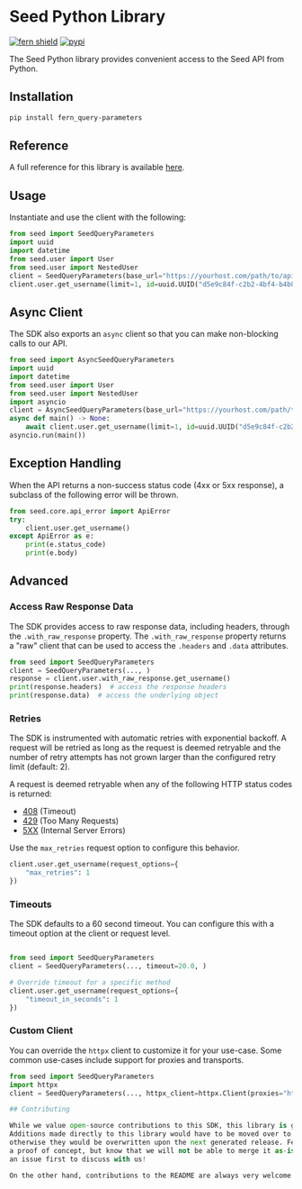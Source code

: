 # Seed Python Library

[![fern shield](https://img.shields.io/badge/%F0%9F%8C%BF-Built%20with%20Fern-brightgreen)](https://buildwithfern.com?utm_source=github&utm_medium=github&utm_campaign=readme&utm_source=Seed%2FPython)
[![pypi](https://img.shields.io/pypi/v/fern_query-parameters)](https://pypi.python.org/pypi/fern_query-parameters)

The Seed Python library provides convenient access to the Seed API from Python.

## Installation

```sh
pip install fern_query-parameters
```

## Reference

A full reference for this library is available [here](./reference.md).

## Usage

Instantiate and use the client with the following:

```python
from seed import SeedQueryParameters
import uuid
import datetime
from seed.user import User
from seed.user import NestedUser
client = SeedQueryParameters(base_url="https://yourhost.com/path/to/api", )
client.user.get_username(limit=1, id=uuid.UUID("d5e9c84f-c2b2-4bf4-b4b0-7ffd7a9ffc32", ), date=datetime.date.fromisoformat("2023-01-15", ), deadline=datetime.datetime.fromisoformat("2024-01-15 09:30:00+00:00", ), bytes='SGVsbG8gd29ybGQh', user=User(name='name', tags=['tags', 'tags'], ), user_list=[User(name='name', tags=['tags', 'tags'], ), User(name='name', tags=['tags', 'tags'], )], optional_deadline=datetime.datetime.fromisoformat("2024-01-15 09:30:00+00:00", ), key_value={'keyValue': 'keyValue'}, optional_string='optionalString', nested_user=NestedUser(name='name', user=User(name='name', tags=['tags', 'tags'], ), ), optional_user=User(name='name', tags=['tags', 'tags'], ), exclude_user=User(name='name', tags=['tags', 'tags'], ), filter='filter', )
```

## Async Client

The SDK also exports an `async` client so that you can make non-blocking calls to our API.

```python
from seed import AsyncSeedQueryParameters
import uuid
import datetime
from seed.user import User
from seed.user import NestedUser
import asyncio
client = AsyncSeedQueryParameters(base_url="https://yourhost.com/path/to/api", )
async def main() -> None:
    await client.user.get_username(limit=1, id=uuid.UUID("d5e9c84f-c2b2-4bf4-b4b0-7ffd7a9ffc32", ), date=datetime.date.fromisoformat("2023-01-15", ), deadline=datetime.datetime.fromisoformat("2024-01-15 09:30:00+00:00", ), bytes='SGVsbG8gd29ybGQh', user=User(name='name', tags=['tags', 'tags'], ), user_list=[User(name='name', tags=['tags', 'tags'], ), User(name='name', tags=['tags', 'tags'], )], optional_deadline=datetime.datetime.fromisoformat("2024-01-15 09:30:00+00:00", ), key_value={'keyValue': 'keyValue'}, optional_string='optionalString', nested_user=NestedUser(name='name', user=User(name='name', tags=['tags', 'tags'], ), ), optional_user=User(name='name', tags=['tags', 'tags'], ), exclude_user=User(name='name', tags=['tags', 'tags'], ), filter='filter', )
asyncio.run(main())
```

## Exception Handling

When the API returns a non-success status code (4xx or 5xx response), a subclass of the following error
will be thrown.

```python
from seed.core.api_error import ApiError
try:
    client.user.get_username()
except ApiError as e:
    print(e.status_code)
    print(e.body)
```

## Advanced

### Access Raw Response Data

The SDK provides access to raw response data, including headers, through the `.with_raw_response` property.
The `.with_raw_response` property returns a "raw" client that can be used to access the `.headers` and `.data` attributes.

```python
from seed import SeedQueryParameters
client = SeedQueryParameters(..., )
response = client.user.with_raw_response.get_username()
print(response.headers)  # access the response headers
print(response.data)  # access the underlying object
```

### Retries

The SDK is instrumented with automatic retries with exponential backoff. A request will be retried as long
as the request is deemed retryable and the number of retry attempts has not grown larger than the configured
retry limit (default: 2).

A request is deemed retryable when any of the following HTTP status codes is returned:

- [408](https://developer.mozilla.org/en-US/docs/Web/HTTP/Status/408) (Timeout)
- [429](https://developer.mozilla.org/en-US/docs/Web/HTTP/Status/429) (Too Many Requests)
- [5XX](https://developer.mozilla.org/en-US/docs/Web/HTTP/Status/500) (Internal Server Errors)

Use the `max_retries` request option to configure this behavior.

```python
client.user.get_username(request_options={
    "max_retries": 1
})
```

### Timeouts

The SDK defaults to a 60 second timeout. You can configure this with a timeout option at the client or request level.

```python

from seed import SeedQueryParameters
client = SeedQueryParameters(..., timeout=20.0, )

# Override timeout for a specific method
client.user.get_username(request_options={
    "timeout_in_seconds": 1
})
```

### Custom Client

You can override the `httpx` client to customize it for your use-case. Some common use-cases include support for proxies
and transports.

```python
from seed import SeedQueryParameters
import httpx
client = SeedQueryParameters(..., httpx_client=httpx.Client(proxies="http://my.test.proxy.example.com", transport=httpx.HTTPTransport(local_address="0.0.0.0"), ))```

## Contributing

While we value open-source contributions to this SDK, this library is generated programmatically.
Additions made directly to this library would have to be moved over to our generation code,
otherwise they would be overwritten upon the next generated release. Feel free to open a PR as
a proof of concept, but know that we will not be able to merge it as-is. We suggest opening
an issue first to discuss with us!

On the other hand, contributions to the README are always very welcome!
